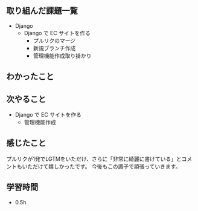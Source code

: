 ## 取り組んだ課題一覧
- Django
  - Django で EC サイトを作る
    - プルリクのマージ
    - 新規ブランチ作成
    - 管理機能作成取り掛かり
## わかったこと

## 次やること
  - Django で EC サイトを作る<br>
     - 管理機能作成
## 感じたこと
プルリクが1発でLGTMをいただけ、さらに「非常に綺麗に書けている」とコメントもいただけて嬉しかったです。
今後もこの調子で頑張っていきます。
## 学習時間
- 0.5h
